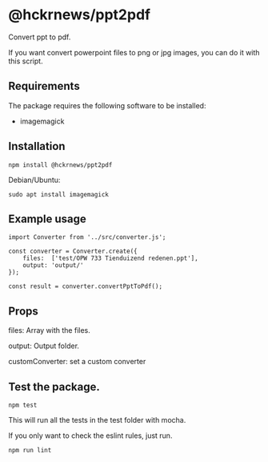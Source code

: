 # @hckrnews/ppt2pdf
Convert ppt to pdf.

If you want convert powerpoint files to png or jpg images, you can do it with this script.

## Requirements

The package requires the following software to be installed:

* imagemagick

## Installation

    npm install @hckrnews/ppt2pdf

Debian/Ubuntu:

    sudo apt install imagemagick

## Example usage

```
import Converter from '../src/converter.js';

const converter = Converter.create({
    files:  ['test/OPW 733 Tienduizend redenen.ppt'],
    output: 'output/'
});

const result = converter.convertPptToPdf();
```

## Props

files: Array with the files.

output: Output folder.

customConverter: set a custom converter


## Test the package.

```
npm test
```

This will run all the tests in the test folder with mocha.

If you only want to check the eslint rules, just run.

```
npm run lint
```
